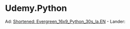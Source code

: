 # Udemy.Python
Ad: [Shortened: Evergreen_16x9_Python_30s_la.EN](https://youtu.be/hqmwe5w0nvA) - Lander: 
